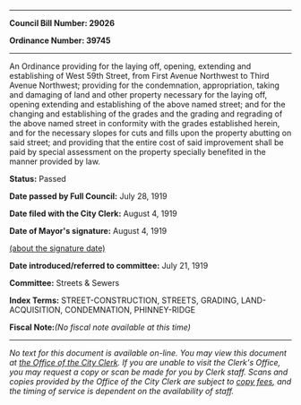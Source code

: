 

********

**Council Bill Number: 29026**
   
**Ordinance Number: 39745**
********

 An Ordinance providing for the laying off, opening, extending and establishing of West 59th Street, from First Avenue Northwest to Third Avenue Northwest; providing for the condemnation, appropriation, taking and damaging of land and other property necessary for the laying off, opening extending and establishing of the above named street; and for the changing and establishing of the grades and the grading and regrading of the above named street in conformity with the grades established herein, and for the necessary slopes for cuts and fills upon the property abutting on said street; and providing that the entire cost of said improvement shall be paid by special assessment on the property specially benefited in the manner provided by law.

**Status:** Passed
   
**Date passed by Full Council:** July 28, 1919
   
**Date filed with the City Clerk:** August 4, 1919
   
**Date of Mayor's signature:** August 4, 1919
   
[(about the signature date)](/~public/approvaldate.htm)
   
   
   
**Date introduced/referred to committee:** July 21, 1919
   
**Committee:** Streets & Sewers
   
   
**Index Terms:** STREET-CONSTRUCTION, STREETS, GRADING, LAND-ACQUISITION, CONDEMNATION, PHINNEY-RIDGE

**Fiscal Note:**_(No fiscal note available at this time)_
********

_No text for this document is available on-line. You may view this document at [the Office of the City Clerk](http://www.seattle.gov/leg/clerk/contactUs.htm). If you are unable to visit the Clerk's Office, you may request a copy or scan be made for you by Clerk staff. Scans and copies provided by the Office of the City Clerk are subject to [copy fees](http://clerk.seattle.gov/~public/clerkfees.htm), and the timing of service is dependent on the availability of staff._

